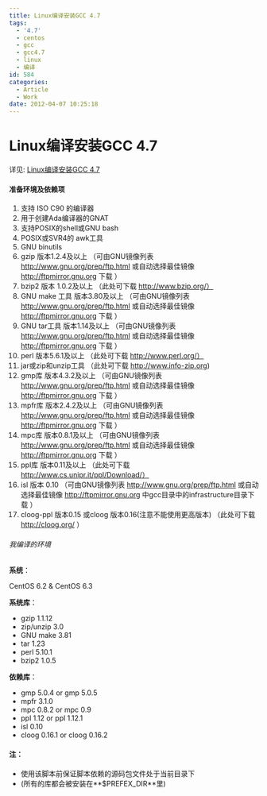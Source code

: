 ```yaml
---
title: Linux编译安装GCC 4.7
tags:
  - '4.7'
  - centos
  - gcc
  - gcc4.7
  - linux
  - 编译
id: 584
categories:
  - Article
  - Work
date: 2012-04-07 10:25:18
---
```


Linux编译安装GCC 4.7
======

详见: [Linux编译安装GCC 4.7](http://www.owent.net/?p=584)

#### 准备环境及依赖项
1.   支持 ISO C90 的编译器
2.   用于创建Ada编译器的GNAT
3.   支持POSIX的shell或GNU bash
4.   POSIX或SVR4的 awk工具
5.   GNU binutils
6.   gzip 版本1.2.4及以上     （可由GNU镜像列表 http://www.gnu.org/prep/ftp.html 或自动选择最佳镜像 http://ftpmirror.gnu.org 下载 ）
7.   bzip2 版本 1.0.2及以上    （此处可下载 http://www.bzip.org/）
8.   GNU make 工具 版本3.80及以上 （可由GNU镜像列表 http://www.gnu.org/prep/ftp.html 或自动选择最佳镜像 http://ftpmirror.gnu.org 下载 ）
9.   GNU tar工具 版本1.14及以上   （可由GNU镜像列表 http://www.gnu.org/prep/ftp.html 或自动选择最佳镜像 http://ftpmirror.gnu.org 下载 ）
10. perl 版本5.6.1及以上      （此处可下载 http://www.perl.org/）
11. jar或zip和unzip工具 （此处可下载 http://www.info-zip.org)
12. gmp库 版本4.3.2及以上 （可由GNU镜像列表 http://www.gnu.org/prep/ftp.html 或自动选择最佳镜像 http://ftpmirror.gnu.org 下载 ）
13. mpfr库 版本2.4.2及以上 （可由GNU镜像列表 http://www.gnu.org/prep/ftp.html 或自动选择最佳镜像 http://ftpmirror.gnu.org 下载 ）
14. mpc库 版本0.8.1及以上 （可由GNU镜像列表 http://www.gnu.org/prep/ftp.html 或自动选择最佳镜像 http://ftpmirror.gnu.org 下载 ）
15. ppl库 版本0.11及以上 （此处可下载 http://www.cs.unipr.it/ppl/Download/）
16. isl 版本 0.10 （可由GNU镜像列表 http://www.gnu.org/prep/ftp.html 或自动选择最佳镜像 http://ftpmirror.gnu.org  中gcc目录中的infrastructure目录下载 ）
17. cloog-ppl 版本0.15 或cloog 版本0.16(注意不能使用更高版本) （此处可下载 http://cloog.org/ ）

###### 我编译的环境
**系统**：

CentOS 6.2 & CentOS 6.3

**系统库**：

+ gzip 1.1.12
+ zip/unzip 3.0
+ GNU make 3.81
+ tar 1.23
+ perl 5.10.1
+ bzip2 1.0.5

**依赖库**：
+ gmp 5.0.4 or gmp 5.0.5
+ mpfr 3.1.0
+ mpc 0.8.2 or mpc 0.9
+ ppl 1.12 or ppl 1.12.1
+ isl 0.10
+ cloog 0.16.1 or cloog 0.16.2

#### 注：

+ 使用该脚本前保证脚本依赖的源码包文件处于当前目录下
+ (所有的库都会被安装在**$PREFEX_DIR**里)

